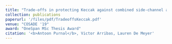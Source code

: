 ```yaml
---
title: "Trade-offs in protecting Keccak against combined side-channel and fault attacks"
collection: publications
paperurl: '/files/pdf/TradeoffsKeccak.pdf'
venue: "COSADE '19"
award: "OneSpan MSc Thesis Award"
citation: '<b>Antoon Purnal</b>, Victor Arribas, Lauren De Meyer'
---
```

